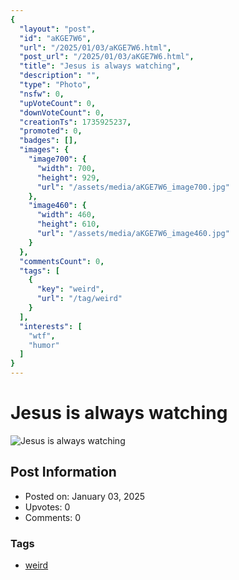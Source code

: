 ```yaml
---
{
  "layout": "post",
  "id": "aKGE7W6",
  "url": "/2025/01/03/aKGE7W6.html",
  "post_url": "/2025/01/03/aKGE7W6.html",
  "title": "Jesus is always watching",
  "description": "",
  "type": "Photo",
  "nsfw": 0,
  "upVoteCount": 0,
  "downVoteCount": 0,
  "creationTs": 1735925237,
  "promoted": 0,
  "badges": [],
  "images": {
    "image700": {
      "width": 700,
      "height": 929,
      "url": "/assets/media/aKGE7W6_image700.jpg"
    },
    "image460": {
      "width": 460,
      "height": 610,
      "url": "/assets/media/aKGE7W6_image460.jpg"
    }
  },
  "commentsCount": 0,
  "tags": [
    {
      "key": "weird",
      "url": "/tag/weird"
    }
  ],
  "interests": [
    "wtf",
    "humor"
  ]
}
---
```


# Jesus is always watching

![Jesus is always watching](/assets/media/aKGE7W6_image700.jpg)

## Post Information

- Posted on: January 03, 2025
- Upvotes: 0
- Comments: 0

### Tags

- [weird](/tag/weird)
